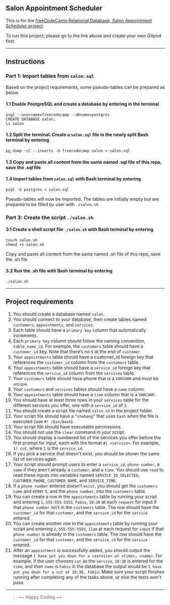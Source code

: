 ## Salon Appointment Scheduler

This is for the [freeCodeCamp Relational Database, Salon Appointment Scheduler project](https://www.freecodecamp.org/learn/relational-database/build-a-salon-appointment-scheduler-project/build-a-salon-appointment-scheduler).

To run this project, please go to the link above and create your own Gitpod first.

---

## Instructions

### Part 1: Import tables from `salon.sql`

Based on the project requirements, some pseudo-tables can be prepared as below.
#### 1.1 Enable PostgreSQL and create a database by entering in the terminal

```
psql --username=freecodecamp --dbname=postgres
CREATE DATABASE salon;
\c salon
``` 

#### 1.2 Split the terminal. Create a `salon.sql` file in the newly split Bash terminal by entering 
```
pg_dump -cC --inserts -U freecodecamp salon > salon.sql
``` 

#### 1.3 Copy and paste all content from the same named .sql file of this repo, save the .sql file
#### 1.4 Import tables from `salon.sql` with Bash terminal by entering 
```
psql -U postgres < salon.sql
```
Pseudo-tables will now be imported. The tables are initially empty but are prepared to be filled by user with `./salon.sh`


### Part 3: Create the script  `./salon.sh`
#### 3.1 Create a shell script file `./salon.sh` with Bash terminal by entering 
```
touch salon.sh
chmod +x salon.sh
```
Copy and paste all content from the same named .sh file of this repo, save the .sh file

#### 3.2 Run the .sh file with Bash terminal by entering
```
./salon.sh
```

---
## Project requirements
1. You should create a database named `salon`.
2. You should connect to your database, then create tables named `customers`, `appointments`, and `services`.
3. Each table should have a `primary key` column that automatically increments.
4. Each `primary key` column should follow the naming convention, `table_name_id`. For example, the `customers` table should have a `customer_id` key. Note that there’s no s at the end of `customer`.
5. Your `appointments` table should have a customer_id foreign key that references the `customer_id` column from the `customers` table.
6. Your `appointments` table should have a `service_id` foreign key that references the `service_id` column from the `services` table.
7. Your `customers` table should have phone that is a `VARCHAR` and must be `unique`.
8. Your `customers` and `services` tables should have a `name` column.
9. Your `appointments` table should have a `time` column that is a `VARCHAR`.
10. You should have at least three rows in your `services` table for the different services you offer, one with a `service_id` of `1`.
11. You should create a script file named `salon.sh` in the project folder.
12. Your script file should have a `“shebang”` that uses `bash` when the file is executed (use `#! /bin/bash`).
13. Your script file should have executable permissions.
14. You should not use the `clear` command in your script.
15. You should display a numbered list of the services you offer before the first prompt for input, each with the format `#) <service>`. For example, `1) cut`, where `1` is the `service_id`.
16. If you pick a service that doesn't exist, you should be shown the same list of services again.
17. Your script should prompt users to enter a `service_id`, `phone number`, a `name` if they aren’t already a `customer`, and a `time`. You should use `read` to read these inputs into variables named `SERVICE_ID_SELECTED`, `CUSTOMER_PHONE`, `CUSTOMER_NAME`, and `SERVICE_TIME`.
18. If a `phone number` entered doesn’t `exist`, you should get the `customers name` and enter it, and the `phone number`, into the `customers` table.
19. You can create a row in the `appointments` table by running your script and entering `1`, `555-555-5555`, `Fabio`, `10:30` at each `request` for input if that `phone number` isn’t in the `customers` table. The row should have the `customer_id` for that `customer`, and the `service_id` for the `service` entered.
20. You can create another row in the `appointments` table by running your script and entering `2`, `555-555-5555`, `11am` at each request for `input` if that `phone number` is already in the `customers` table. The row should have the `customer_id` for that `customer`, and the `service_id` for the `service` entered.
21. After an `appointment` is successfully added, you should output the message `I have put you down for a <service> at <time>, <name>`. For example, if the user chooses `cut` as the `service`, `10:30` is entered for the `time`, and their `name` is `Fabio` in the database the output would be `I have put you down for a cut at 10:30, Fabio`. Make sure your script finishes running after completing any of the tasks above, or else the tests won't pass.
---

> ~~ Happy Coding ~~